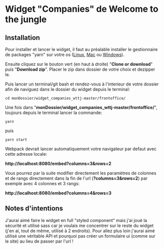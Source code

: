 # Widget "Companies" de Welcome to the jungle

## Installation

Pour installer et lancer le widget, il faut au préalable installer le gestionnaire de packages "yarn" sur votre os ([Linux](https://yarnpkg.com/fr/docs/install#debian-stable), [Mac](https://yarnpkg.com/fr/docs/install#mac-stable) ou [Windows](https://yarnpkg.com/fr/docs/install#windows-stable)).

Ensuite cliquez sur le bouton vert (en haut à droite) "**Clone or download**" puis "**Download zip**".
Placer le zip dans dossier de votre choix et dezipper le.

Puis lancer un terminal/git bash et rendez-vous à l'interieur de votre dossier afin de naviguez dans le dossier du widget depuis le terminal:

```
cd monDossier/widget_companies_wttj-master/frontoffice/
```

Une fois dans "**monDossier/widget_companies_wttj-master/frontoffice/**", toujours depuis le terminal lancer la commande:

```
yarn
```

puis

```
yarn start
```

Webpack devrait lancer automatiquement votre navigateur par defaut avec cette adresse locale:

**http://localhost:8080/embed?columns=3&rows=2**

Vous pourrez par la suite modifier directement les paramètres de colonnes et de rangs directement dans la fin de l'url (**?columns=3&rows=2**) par exemple avec 4 colonnes et 3 rangs:

**http://localhost:8080/embed?columns=4&rows=3**

## Notes d'intentions

J'aurai aimé faire le widget en full "styled component" mais j'ai joué la sécurité et utilisé sass car je voulais me concentrer sur le reste du widget (j'en ai, tout de même, utilisé à 2 endroits). Pour allez plus loin j'aurai aimé utilisé une véritable API et pourquoi pas créer un formulaire ui (comme sur le site) au lieu de passer par l'url !
